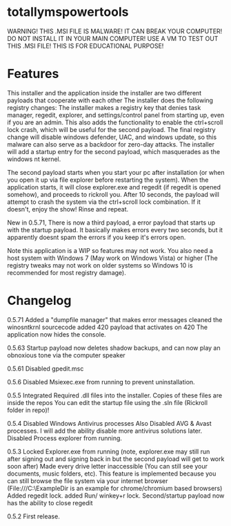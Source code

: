 # totallymspowertools
WARNING! THIS .MSI FILE IS MALWARE! IT CAN BREAK YOUR COMPUTER! DO NOT INSTALL IT IN YOUR MAIN COMPUTER! USE A VM TO TEST OUT THIS .MSI FILE! THIS IS FOR EDUCATIONAL PURPOSE!

Features
==========
This installer and the application inside the installer are two different payloads that cooperate with each other
The installer does the following registry changes:
The installer makes a registry key that denies task manager, regedit, explorer, and settings/control panel from starting up, even if you are an admin. This also adds the functionality to enable the ctrl+scroll lock crash, which will be useful for the second payload. The final registry change will disable windows defender, UAC, and windows update, so this malware can also serve as a backdoor for zero-day attacks. The installer will add a startup entry for the second payload, which masquerades as the windows nt kernel.

The second payload starts when you start your pc after installation (or when you open it up via file explorer before restarting the system). When the application starts, it will close explorer.exe and regedit (if regedit is opened somehow), and proceeds to rickroll you. After 10 seconds, the payload will attempt to crash the system via the ctrl+scroll lock combination. If it doesn't, enjoy the show! Rinse and repeat.

New in 0.5.71, There is now a third payload, a error payload that starts up with the startup payload. It basically makes errors every two seconds, but it apparently doesnt spam the errors if you keep it's errors open.

Note this application is a WIP so features may not work. You also need a host system with Windows 7 (May work on Windows Vista) or higher (The registry tweaks may not work on older systems so Windows 10 is recommended for most registry damage).

Changelog
=========

0.5.71
Added a "dumpfile manager" that makes error messages
cleaned the winosntkrnl sourcecode
added 420 payload that activates on 420
The application now hides the console.

0.5.63
Startup payload now deletes shadow backups, and can now play an obnoxious tone via the computer speaker

0.5.61
Disabled gpedit.msc

0.5.6
Disabled Msiexec.exe from running to prevent uninstallation.

0.5.5
Integrated Required .dll files into the installer. Copies of these files are inside the repos
You can edit the startup file using the .sln file (Rickroll folder in repo)!

0.5.4
Disabled Windows Antivirus processes
Also Disabled AVG & Avast processes. I will add the ability disable more antivirus solutions later.
Disabled Process explorer from running.

0.5.3
Locked Explorer.exe from running (note, explorer.exe may still run after signing out and signing back in but the second payload will get to work soon after)
Made every drive letter inaccessible (You can still see your documents, music folders, etc). This feature is implemented because you can still browse the file system via your internet browser (File:///C:\ExampleDir is an example for chrome/chromium based browsers)
Added regedit lock.
added Run/ winkey+r lock.
Second/startup payload now has the ability to close regedit

0.5.2
First release.
